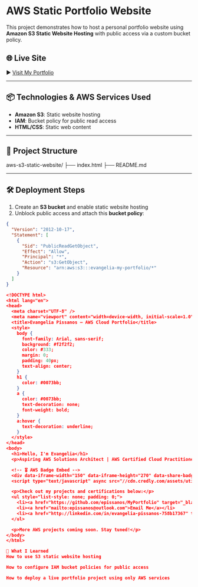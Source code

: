 # AWS Static Portfolio Website

This project demonstrates how to host a personal portfolio website using **Amazon S3 Static Website Hosting** with public access via a custom bucket policy.

## 🌐 Live Site

▶️ [Visit My Portfolio](http://evangelia-my-portfolio.s3-website.us-east-2.amazonaws.com)

---

## 📦 Technologies & AWS Services Used

- **Amazon S3**: Static website hosting  
- **IAM**: Bucket policy for public read access  
- **HTML/CSS**: Static web content  

---

## 🧰 Project Structure
aws-s3-static-website/
├── index.html
├── README.md


---

## 🛠️ Deployment Steps

1. Create an **S3 bucket** and enable static website hosting  
2. Unblock public access and attach this **bucket policy**:

```json
{
  "Version": "2012-10-17",
  "Statement": [
    {
      "Sid": "PublicReadGetObject",
      "Effect": "Allow",
      "Principal": "*",
      "Action": "s3:GetObject",
      "Resource": "arn:aws:s3:::evangelia-my-portfolio/*"
    }
  ]
}

<!DOCTYPE html>
<html lang="en">
<head>
  <meta charset="UTF-8" />
  <meta name="viewport" content="width=device-width, initial-scale=1.0"/>
  <title>Evangelia Pissanos – AWS Cloud Portfolio</title>
  <style>
    body {
      font-family: Arial, sans-serif;
      background: #f2f2f2;
      color: #333;
      margin: 0;
      padding: 40px;
      text-align: center;
    }
    h1 {
      color: #0073bb;
    }
    a {
      color: #0073bb;
      text-decoration: none;
      font-weight: bold;
    }
    a:hover {
      text-decoration: underline;
    }
  </style>
</head>
<body>
  <h1>Hello, I'm Evangelia</h1>
  <p>Aspiring AWS Solutions Architect | AWS Certified Cloud Practitioner</p>

  <!-- 🎖️ AWS Badge Embed -->
  <div data-iframe-width="150" data-iframe-height="270" data-share-badge-id="ae8c4d9a-3547-4e70-ae46-808588a774a1" data-share-badge-host="https://www.credly.com"></div>
  <script type="text/javascript" async src="//cdn.credly.com/assets/utilities/embed.js"></script>

  <p>Check out my projects and certifications below:</p>
  <ul style="list-style: none; padding: 0;">
    <li><a href="https://github.com/epissanos/MyPortfolio" target="_blank">GitHub Portfolio</a></li>
    <li><a href="mailto:epissanos@outlook.com">Email Me</a></li>
    <li><a href="http://linkedin.com/in/evangelia-pissanos-758b17367" target="_blank">LinkedIn Profile</a></li>
  </ul>

  <p>More AWS projects coming soon. Stay tuned!</p>
</body>
</html>

🧠 What I Learned
How to use S3 static website hosting

How to configure IAM bucket policies for public access

How to deploy a live portfolio project using only AWS services





